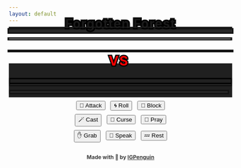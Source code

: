 ```yaml
---
layout: default
---
```

<meta http-equiv="Permissions-Policy" content="interest-cohort=()">
<meta name="twitter:card" content="summary" />
<meta name="twitter:site" content="{{ page.title }}" />
<meta name="twitter:title" content="{{ page.title }}" />
<meta name="twitter:image" content="{{ page.title_image }}" />

<script src="https://ajax.googleapis.com/ajax/libs/jquery/3.5.1/jquery.min.js"></script>
<link rel="stylesheet" href="https://cdnjs.cloudflare.com/ajax/libs/animate.css/4.1.1/animate.min.css"/>
<script src="js/game_loop.js"></script>

<div class= "curtain" id="id_fullscreen_curtain"></div>
<div class= "fullScreenText" id="id_fullscreen_text"></div>

<center class="animate__animated animate__fadeIn animate__fast">

<h2 id = "id_area" style="margin-top:-32px;
    margin-bottom:-12px;
    font-size:28px;
    letter-spacing: 1.5px;
    -webkit-text-stroke: 6.5px black;
      paint-order: stroke fill;">Forgotten Forest</h2>

<div class="card" id="id_card" style="background-color:#202020;">

<div id="id_enemy_card_contents">
<div id = "id_enemy_info">
  <div class="box-border-dynamic" style="position:relative; z-index:10;">
  <h2 id = "id_name" style="text-align:left;
    padding-left:8px;
    letter-spacing:0.8px;
    -webkit-text-stroke: 5px #121212;
      paint-order: stroke fill;
    margin-bottom:-13px;
    margin-top:2px;
    padding-top:2px;
    background-color:#202020;"/>
  </div>

  <div class= "enemyOverlay" id="id_enemy_overlay" style="font-family:sans; font-size:88px;"></div>
<br style="clear:both" />
<div class="box-border-dynamic">
<h1 id = "id_emoji" style="margin-bottom:10px;
                            box-shadow:
                              0px 0px 0px 3px #121212;
                            padding-bottom:0px;
                            padding-top:7px;
                            margin-top:0px;
                            background-color:#272727;"/>
</div>
<h3 id = "id_stats" style="float:left;
                            text-align:left;
                            font-size:12px;
                            padding-top:1px;
                            padding-left:8px;
                            padding-bottom:0px;
                            line-height:24px;
                            margin-top:4px;
                            margin-bottom:0px;
                            margin-right:0px;
                            font-family:sans;
                            display:inline;
                            width:97.8%;
                            box-shadow:
                              0px 0px 0px 3px #000000;
                              position:relative; z-index:10;"/>
</div>
<div class="box-border" style="margin-top:42px;
  background-color:#272727;
  box-shadow:
    0px 0px 0px 3px #121212;
      margin-right:0px;">

<h4 id = "id_desc" style="float:left;
  text-align:left;
  padding-top:8px;
  padding-left:10px;
  padding-right:8px;
  margin-bottom:-23px;
  line-height:165%;
  width:95%;
  overflow: auto;"/>

<h5 id = "id_team" style="float:right;
  font-weight:300;
  margin-top:24px;
  padding-right:8px;
  overflow: auto;"/>
</div>
</div>
</div>

<p style="margin:4px;"></p>
<h3 id = "id_versus" style="margin-top:-17px;
  margin-bottom:-16px;
    color:red;
    font-size:30px;
      letter-spacing:1.5px;
      -webkit-text-stroke: 5px black;
        paint-order: stroke fill;">VS</h3>

<div class="toolbar-card" id = "id_toolbar_card" style="padding-bottom:6px;
  margin-top:4px;
    padding-top:6px;
      background-color:#202020;">

<div class="toolbar" id = "id_player_info" style="padding-bottom:8px; padding-top:8px">

<div class="box-border-dynamic" style="margin-left:3px;
                                        margin-right:3px;
                                        padding-top:4px;
                                        padding-bottom:4px;
                                              background-color:#202020;">

<h3 id = "id_player_name" style="text-align:left;
                                  padding-left:8px;
                                  letter-spacing:0.8px;
                                  font-weight:5OO;
                                  margin-top:0px;
                                  cursor:pointer;
                                  font-size:17px;
                                  margin-bottom:0px;
                                  -webkit-text-stroke: 5px #121212;
                                    paint-order: stroke fill;"/>
</div>

<div class="box-border-dynamic" style="margin-left:3px;
                                        margin-right:3px;
                                          margin-bottom:14px;
                                            box-shadow:
                                              0px 0px 0px 3px #121212;">

<div class= "playerOverlay" id="id_player_overlay" style="font-family:sans; font-size:88px;"></div>

<h3 id = "id_player_status" style="text-align:left;
                                    padding-left:8px;
                                    font-size:12px;
                                    padding-top:5px;
                                    padding-bottom:3px;
                                    margin-bottom:-11px;
                                    margin-top:14px;
                                    font-family:sans;
                                    box-shadow:
                                      0px 0px 0px 3px #000000;
                                      position:relative; z-index:10;"/>
</div>
<div class="box-border-dynamic" style="margin-left:3px;
                                        margin-right:3px;
                                        padding-top:2px;
                                        padding-bottom:0px;
                                          box-shadow:
                                            0px 0px 0px 3px #121212;
                                              background-color:#272727;">

<h4 id = "id_log" style="margin-top:0px;
                          padding-left:8px;
                          margin-bottom:14px;
                          text-align:left;"/>
</div>
<h3 id = "id_player_party_loot" style="text-align:left;
                                        float:left;
                                        padding-top:2px;
                                        padding-bottom:2px;
                                        padding-left:8px;
                                        margin-left:3px;
                                        margin-bottom:0px;
                                        margin-top:0px;
                                        display:inline;                      
                                        width:95.8%;
                                        box-shadow:
                                          0px 0px 0px 3px #121212;
                                          background-color:#272727;"/>
</div>
</div>

<p style="margin:8px;"></p>
<button type = "button" id = "button_attack">🎯 Attack</button>&nbsp;&nbsp;
<button type = "button" id = "button_roll">🌀 Roll</button>&nbsp;&nbsp;
<button type = "button" id = "button_block">🔰 Block</button>
<p style="margin:8px;"></p>
<button type = "button" id = "button_cast">🪄 Cast</button>&nbsp;&nbsp;
<button type = "button" id = "button_curse">🪬 Curse</button>&nbsp;&nbsp;
<button type = "button" id = "button_pray">🙏 Pray</button>
<p style="margin:8px;"></p>
<button type = "button" id = "button_grab">✋ Grab</button>&nbsp;&nbsp;
<button type = "button" id = "button_speak">💬 Speak</button>&nbsp;&nbsp;
<button type = "button" id = "button_sleep">💤 Rest</button>

<p style="margin:26px"></p>
<h4 style="font-size:12px; opacity:0.85; box-shadow:none;">Made with 💚 by <a href="https://github.com/IGPenguin/webcrawler/">IGPenguin</a></h4><h4 id="id_version" style="font-size:10px; margin-top:-12px; opacity:0.6; box-shadow:none;"/>
</center>
